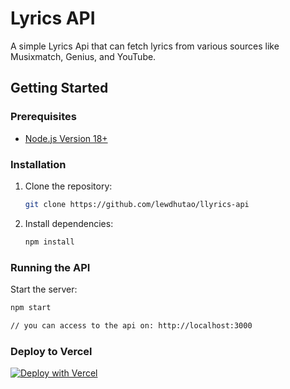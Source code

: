 # Lyrics API

A simple Lyrics Api that can fetch lyrics from various sources like Musixmatch, Genius, and YouTube.

## Getting Started

### Prerequisites

- [Node.js Version 18+](https://nodejs.org/) 

### Installation

1. Clone the repository:

    ```bash
    git clone https://github.com/lewdhutao/llyrics-api
    ```

3. Install dependencies:

    ```bash
    npm install
    ```

### Running the API

Start the server:

```bash
npm start

// you can access to the api on: http://localhost:3000
```

### Deploy to Vercel

[![Deploy with Vercel](https://vercel.com/button)](https://vercel.com/new/clone?repository-url=https%3A%2F%2Fgithub.com%2FLewdHuTao%2Fllyrics-api)